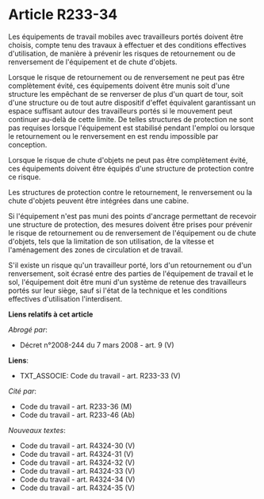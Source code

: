 # Article R233-34

Les équipements de travail mobiles avec travailleurs portés doivent être choisis, compte tenu des travaux à effectuer et des
conditions effectives d'utilisation, de manière à prévenir les risques de retournement ou de renversement de l'équipement et
de chute d'objets.

Lorsque le risque de retournement ou de renversement ne peut pas être complètement évité, ces équipements doivent être munis
soit d'une structure les empêchant de se renverser de plus d'un quart de tour, soit d'une structure ou de tout autre
dispositif d'effet équivalent garantissant un espace suffisant autour des travailleurs portés si le mouvement peut continuer
au-delà de cette limite. De telles structures de protection ne sont pas requises lorsque l'équipement est stabilisé pendant
l'emploi ou lorsque le retournement ou le renversement en est rendu impossible par conception.

Lorsque le risque de chute d'objets ne peut pas être complètement évité, ces équipements doivent être équipés d'une structure
de protection contre ce risque.

Les structures de protection contre le retournement, le renversement ou la chute d'objets peuvent être intégrées dans une
cabine.

Si l'équipement n'est pas muni des points d'ancrage permettant de recevoir une structure de protection, des mesures doivent
être prises pour prévenir le risque de retournement ou de renversement de l'équipement ou de chute d'objets, tels que la
limitation de son utilisation, de la vitesse et l'aménagement des zones de circulation et de travail.

S'il existe un risque qu'un travailleur porté, lors d'un retournement ou d'un renversement, soit écrasé entre des parties de
l'équipement de travail et le sol, l'équipement doit être muni d'un système de retenue des travailleurs portés sur leur
siège, sauf si l'état de la technique et les conditions effectives d'utilisation l'interdisent.

**Liens relatifs à cet article**

_Abrogé par_:

  - Décret n°2008-244 du 7 mars 2008 - art. 9 (V)

**Liens**:

  - TXT_ASSOCIE: Code du travail - art. R233-33 (V)

_Cité par_:

  - Code du travail - art. R233-36 (M)
  - Code du travail - art. R233-46 (Ab)

_Nouveaux textes_:

  - Code du travail - art. R4324-30 (V)
  - Code du travail - art. R4324-31 (V)
  - Code du travail - art. R4324-32 (V)
  - Code du travail - art. R4324-33 (V)
  - Code du travail - art. R4324-34 (V)
  - Code du travail - art. R4324-35 (V)
